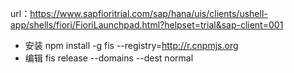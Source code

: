 url：https://www.sapfioritrial.com/sap/hana/uis/clients/ushell-app/shells/fiori/FioriLaunchpad.html?helpset=trial&sap-client=001

* 安装  npm install -g fis --registry=http://r.cnpmjs.org 
* 编辑 fis release --domains --dest normal